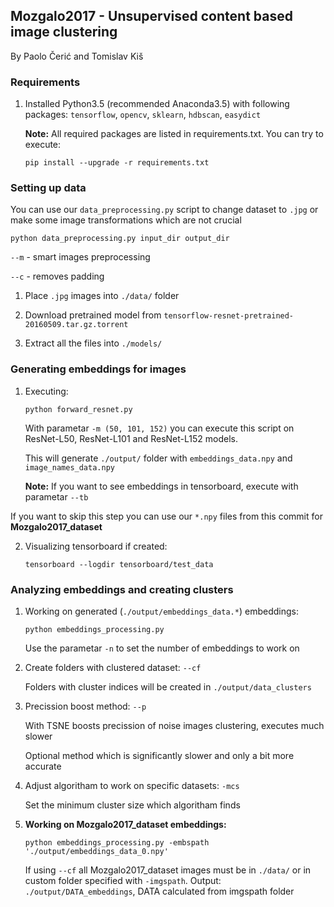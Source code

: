 ## Mozgalo2017 - Unsupervised content based image clustering

By Paolo Čerić and Tomislav Kiš

### Requirements

1. Installed Python3.5 (recommended Anaconda3.5) with following packages: `tensorflow`, `opencv`, `sklearn`, `hdbscan`, `easydict`

    **Note:** All required packages are listed in requirements.txt. You can try to execute:
    ```Shell
    pip install --upgrade -r requirements.txt
    ```

### Setting up data
You can use our `data_preprocessing.py` script to change dataset to `.jpg` or make some image transformations which are not crucial
```Shell
python data_preprocessing.py input_dir output_dir
```
`--m` - smart images preprocessing

`--c` - removes padding


1. Place `.jpg` images into `./data/` folder

2. Download pretrained model from `tensorflow-resnet-pretrained-20160509.tar.gz.torrent`

3. Extract all the files into `./models/`

### Generating embeddings for images
1. Executing:
    ```Shell
    python forward_resnet.py
    ```
    With parametar ```-m (50, 101, 152)``` you can execute this script on ResNet-L50, ResNet-L101 and ResNet-L152 models.

    This will generate `./output/` folder with `embeddings_data.npy` and `image_names_data.npy`

    **Note:** If you want to see embeddings in tensorboard, execute with parametar ```--tb```    

  If you want to skip this step you can use our `*.npy` files from this commit for **Mozgalo2017_dataset**

2. Visualizing tensorboard if created:
    ```Shell
    tensorboard --logdir tensorboard/test_data
    ```

### Analyzing embeddings and creating clusters

1. Working on generated (`./output/embeddings_data.*`) embeddings:
    ```Shell
    python embeddings_processing.py
    ```
    Use the parametar `-n` to set the number of embeddings to work on

2. Create folders with clustered dataset:
    `--cf`

    Folders with cluster indices will be created in `./output/data_clusters`

3. Precission boost method:
    `--p`

    With TSNE boosts precission of noise images clustering, executes much slower
    
    Optional method which is significantly slower and only a bit more accurate

4. Adjust algoritham to work on specific datasets:
    `-mcs`

    Set the minimum cluster size which algoritham finds

5. **Working on Mozgalo2017_dataset embeddings:**
    ```Shell
    python embeddings_processing.py -embspath './output/embeddings_data_0.npy'
    ```
    If using `--cf` all Mozgalo2017_dataset images must be in `./data/` or in custom folder specified with `-imgspath`. 
    Output: `./output/DATA_embeddings`, DATA calculated from imgspath folder





    


